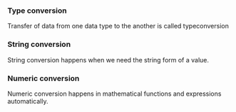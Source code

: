 ### Type conversion
Transfer of data from one data type to the another is called typeconversion
### String conversion
String conversion happens when we need the string form of a value.
### Numeric conversion
Numeric conversion happens in mathematical functions and expressions automatically.